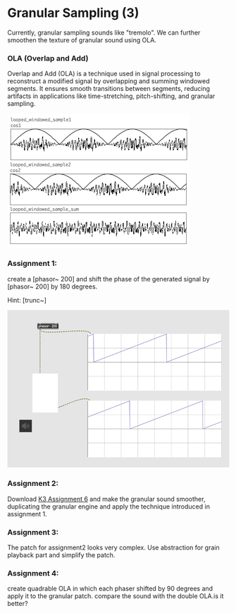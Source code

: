 # Granular Sampling (3)

Currently, granular sampling sounds like "tremolo". We can further smoothen the texture of granular sound using OLA.


### OLA (Overlap and Add)
Overlap and Add (OLA) is a technique used in signal processing to reconstruct a modified signal by overlapping and summing windowed segments. It ensures smooth transitions between segments, reducing artifacts in applications like time-stretching, pitch-shifting, and granular sampling.

![img.png](K3/img.png)


### Assignment 1:
create a [phasor~ 200] and shift the phase of the  generated signal by [phasor~ 200] by 180 degrees. 

Hint: [trunc~]

![](K3/a1.png)

### Assignment 2:
Download [K3 Assignment 6](K2/a6.maxpat) and make the granular sound smoother, duplicating the granular engine and apply the technique introduced in assignment 1.


### Assignment 3:
The patch for assignment2 looks very complex.
Use abstraction for grain playback part and simplify the patch.

### Assignment 4:
create quadrable OLA in which each phaser shifted by 90 degrees and apply it to the granular patch. compare the sound with the double OLA.is it better?




